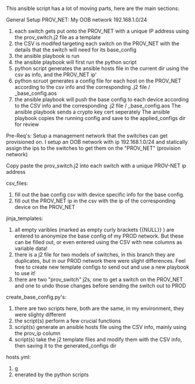 ######



This ansible script has a lot of moving parts, here are the main sections:



General Setup
PROV_NET: My OOB network 192.168.1.0/24

1. each switch gets put onto the PROV_NET with a unique IP address using the prov_switch.j2 file as a template
2. the CSV is modifed targeting each switch on the PROV_NET with the details that the switch will need for its base_config
3. the ansible playbook is run
4. the ansible playbook will first run the python script
5. python script generates the ansible hosts file in the current dir using the csv as info, and the PROV_NET ip'
6. python scruot generates a config file for each host on the PROV_NET according to the csv info and the corresponding .j2 file / _base_config.aos
7. the ansible playbook will push the base config to each device according to the CSV info and the corresponding .j2 file / _base_config.aos
      The ansible playbook sends a crypto key cert seperately
      The ansible playbook copies the running config and save to the applied_configs dir for review


Pre-Req's:
Setup a management network that the switches can get provisioned on. I setup an OOB network with ip 192.168.1.0/24 and statically assign the ips to the switches to get them on the "PROV_NET" (provision network)

Copy paste the prov_switch.j2 into each switch with a unique PROV-NET ip address


csv_files:
1. fill out the bae config csv with device specific info for the base config.
2. fill out the PROV_NET ip in the csv with the ip of the corresponding device on the PROV_NET


jinja_templates:
1. all empty varibles (marked as empty curly brackets {{NULL}} ) are entered to anonymize the base config of my PROD network. But these can be filled out, or even entered using the CSV with new columns as variable data!
2. there is a j2 file for two models of switches, in this branch they are duplicates, but in our PROD network there were slight differences. Feel free to create new template configs to send out and use a new playbook to use it!
3. there are two "prov_switch" j2s, one to get a switch on the PROV_NET and one to undo those changes before sending the switch out to PROD

create_base_config.py's:
1. there are two scripts here, both are the same, in my environment, they were slighty different
2. the script(s) perform a few crucial functions
3. script(s) generate an ansible hosts file using the CSV info, mainly using the prov_ip column
4. script(s) take the j2 template files and modify them with the CSV info, then saving it to the generated_configs dir

hosts.yml:
1. g
2. enerated by the python scripts
